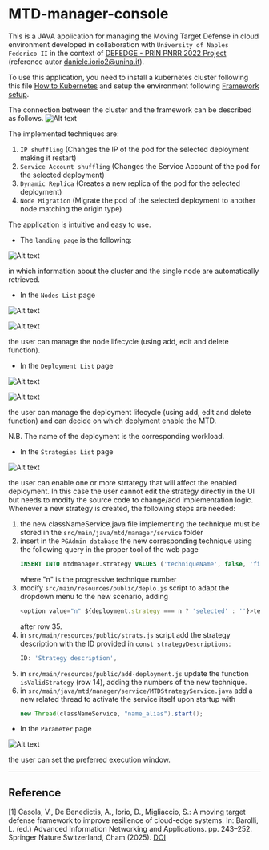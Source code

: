 # MTD-manager-console
This is a JAVA application for managing the Moving Target Defense in cloud environment developed in collaboration with `University of Naples Federico II` in the context of [DEFEDGE - PRIN PNRR 2022 Project](https://github.com/DEFEDGE) (reference autor daniele.iorio2@unina.it).
 
To use this application, you need to install a kubernetes cluster following this file [How to Kubernetes](Setups/How_to_kubernetes.md) and setup the environment following [Framework setup](Setups/Framework_setup.md).

The connection between the cluster and the framework can be described as follows.
![Alt text](img/MTDmanager.png "MTD")

The implemented techniques are:
1. `IP shuffling` (Changes the IP of the pod for the selected deployment making it restart)
2. `Service Account shuffling` (Changes the Service Account of the pod for the selected deployment)
3. `Dynamic Replica` (Creates a new replica of the pod for the selected deployment)
4. `Node Migration` (Migrate the pod of the selected deployment to another node matching the origin type)

The application is intuitive and easy to use.
- The `landing page` is the following:

![Alt text](img/Home.png "Home page")

in which information about the cluster and the single node are automatically retrieved.

- In the `Nodes List` page

![Alt text](img/List-node.png "Nodes")

![Alt text](img/Add_node.png "Add Node Form")

the user can manage the node lifecycle (using add, edit and delete function).

- In the `Deployment List` page

![Alt text](img/List-deplo.png "Deployments")

![Alt text](img/Add_deplo.png "Add Deployment Form")

the user can manage the deployment lifecycle (using add, edit and delete function) and can decide on which deplyment enable the MTD.  

N.B. The name of the deployment is the corresponding workload. 


- In the `Strategies List` page

![Alt text](img/List-strat.png "Strategies")

the user can enable one or more strtategy that will affect the enabled deployment.
In this case the user cannot edit the strategy directly in the UI but needs to modify the source code to change/add implementation logic.
Whenever a new strategy is created, the following steps are needed:
1. the new classNameService.java file implementing the technique must be stored in the `src/main/java/mtd/manager/service` folder
2. insert in the `PGAdmin database` the new corresponding technique using the following query in the proper tool of the web page 
   ```sql
   INSERT INTO mtdmanager.strategy VALUES ('techniqueName', false, 'fixed', <n>);
   ```
   where "n" is the progressive technique number 
3. modify `src/main/resources/public/deplo.js` script to adapt the dropdown menu to the new scenario, adding
   ```js
   <option value="n" ${deployment.strategy === n ? 'selected' : ''}>techniqueName</option>
   ```
   after row 35.
4. in `src/main/resources/public/strats.js` script add the strategy description with the ID provided in `const strategyDescriptions`:
   ```js
   ID: 'Strategy description',
   ```
5. in `src/main/resources/public/add-deployment.js` update the function `isValidStrategy` (row 14), adding the numbers of the new technique.
6. in `src/main/java/mtd/manager/service/MTDStrategyService.java` add a new related thread to activate the service itself upon startup with
   ```java
   new Thread(classNameService, "name_alias").start();
   ```

- In the `Parameter` page

![Alt text](img/Param.png "Parameter")

the user can set the preferred execution window.

---
## Reference
[1] Casola, V., De Benedictis, A., Iorio, D., Migliaccio, S.: A moving target defense framework to improve resilience of cloud-edge systems. In: Barolli, L. (ed.) Advanced Information Networking and Applications. pp. 243–252. Springer Nature Switzerland, Cham (2025). [DOI](https://doi.org/10.1007/978-3-031-87778-0_24) 
